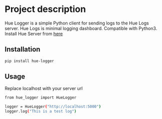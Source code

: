# Project description
Hue Logger is a simple Python client for sending logs to the Hue Logs server. Hue Logs is minimal logging dashboard. Compatible with Python3.
Install Hue Server from [here](https://github.com/singh47/huelogs/)

## Installation
```bash
pip install hue-logger
```

## Usage

Replace localhost with your server url

```bash
from hue_logger import HueLogger

logger = HueLogger("http://localhost:5000")
logger.log("This is a test log")
```